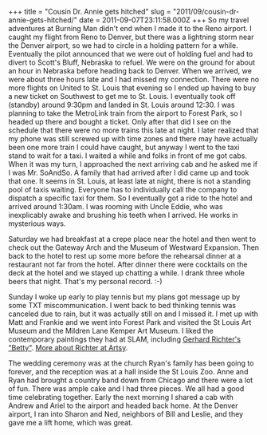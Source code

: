 +++
title = "Cousin Dr. Annie gets hitched"
slug = "2011/09/cousin-dr-annie-gets-hitched/"
date = 2011-09-07T23:11:58.000Z
+++
So my travel adventures at Burning Man didn't end when I made it to the Reno airport.  I caught my flight from Reno to Denver, but there was a lightning storm near the Denver airport, so we had to circle in a holding pattern for a while.  Eventually the pilot announced that we were out of holding fuel and had to divert to Scott's Bluff, Nebraska to refuel.  We were on the ground for about an hour in Nebraska before heading back to Denver.  When we arrived, we were about three hours late and I had missed my connection.  There were no more flights on United to St. Louis that evening so I ended up having to buy a new ticket on Southwest to get me to St. Louis.  I eventually took off (standby) around 9:30pm and landed in St. Louis around 12:30.  I was planning to take the MetroLink train from the airport to Forest Park, so I headed up there and bought a ticket.  Only after that did I see on the schedule that there were no more trains this late at night.  I later realized that my phone was still screwed up with time zones and there may have actually been one more train I could have caught, but anyway I went to the taxi stand to wait for a taxi.  I waited a while and folks in front of me got cabs.  When it was my turn, I approached the next arriving cab and he asked me if I was Mr. SoAndSo.  A family that had arrived after I did came up and took that one.  It seems in St. Louis, at least late at night, there is not a standing pool of taxis waiting. Everyone has to individually call the company to dispatch a specific taxi for them.  So I eventually got a ride to the hotel and arrived around 1:30am.  I was rooming with Uncle Eddie, who was inexplicably awake and brushing his teeth when I arrived.  He works in mysterious ways.

Saturday we had breakfast at a crepe place near the hotel and then went to check out the Gateway Arch and the Museum of Westward Expansion. Then back to the hotel to rest up some more before the rehearsal dinner at a restaurant not far from the hotel.  After dinner there were cocktails on the deck at the hotel and we stayed up chatting a while.  I drank three whole beers that night.  That's my personal record. :-)

Sunday I woke up early to play tennis but my plans got message up by some TXT miscommunication.  I went back to bed thinking tennis was canceled due to rain, but it was actually still on and I missed it.  I met up with Matt and Frankie and we went into Forest Park and visited the St Louis Art Museum and the Mildren Lane Kemper Art Museum.  I liked the contemporary paintings they had at SLAM, including [Gerhard Richter's "Betty"](http://www.gerhard-richter.com/art/search/detail.php?7668). [More about Richter at Artsy](https://artsy.net/artist/gerhard-richter).

The wedding ceremony was at the church Ryan's family has been going to forever, and the reception was at a hall inside the St Louis Zoo.  Anne and Ryan had brought a country band down from Chicago and there were a lot of fun.  There was ample cake and I had three pieces.  We all had a good time celebrating together.  Early the next morning I shared a cab with Andrew and Ariel to the airport and headed back home.  At the Denver airport, I ran into Sharon and Ned, neighbors of Bill and Leslie, and they gave me a lift home, which was great.
